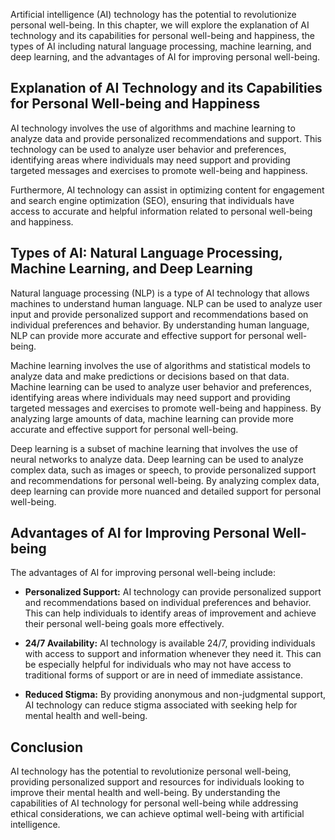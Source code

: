 

Artificial intelligence (AI) technology has the potential to revolutionize personal well-being. In this chapter, we will explore the explanation of AI technology and its capabilities for personal well-being and happiness, the types of AI including natural language processing, machine learning, and deep learning, and the advantages of AI for improving personal well-being.

Explanation of AI Technology and its Capabilities for Personal Well-being and Happiness
---------------------------------------------------------------------------------------

AI technology involves the use of algorithms and machine learning to analyze data and provide personalized recommendations and support. This technology can be used to analyze user behavior and preferences, identifying areas where individuals may need support and providing targeted messages and exercises to promote well-being and happiness.

Furthermore, AI technology can assist in optimizing content for engagement and search engine optimization (SEO), ensuring that individuals have access to accurate and helpful information related to personal well-being and happiness.

Types of AI: Natural Language Processing, Machine Learning, and Deep Learning
-----------------------------------------------------------------------------

Natural language processing (NLP) is a type of AI technology that allows machines to understand human language. NLP can be used to analyze user input and provide personalized support and recommendations based on individual preferences and behavior. By understanding human language, NLP can provide more accurate and effective support for personal well-being.

Machine learning involves the use of algorithms and statistical models to analyze data and make predictions or decisions based on that data. Machine learning can be used to analyze user behavior and preferences, identifying areas where individuals may need support and providing targeted messages and exercises to promote well-being and happiness. By analyzing large amounts of data, machine learning can provide more accurate and effective support for personal well-being.

Deep learning is a subset of machine learning that involves the use of neural networks to analyze data. Deep learning can be used to analyze complex data, such as images or speech, to provide personalized support and recommendations for personal well-being. By analyzing complex data, deep learning can provide more nuanced and detailed support for personal well-being.

Advantages of AI for Improving Personal Well-being
--------------------------------------------------

The advantages of AI for improving personal well-being include:

* **Personalized Support:** AI technology can provide personalized support and recommendations based on individual preferences and behavior. This can help individuals to identify areas of improvement and achieve their personal well-being goals more effectively.

* **24/7 Availability:** AI technology is available 24/7, providing individuals with access to support and information whenever they need it. This can be especially helpful for individuals who may not have access to traditional forms of support or are in need of immediate assistance.

* **Reduced Stigma:** By providing anonymous and non-judgmental support, AI technology can reduce stigma associated with seeking help for mental health and well-being.

Conclusion
----------

AI technology has the potential to revolutionize personal well-being, providing personalized support and resources for individuals looking to improve their mental health and well-being. By understanding the capabilities of AI technology for personal well-being while addressing ethical considerations, we can achieve optimal well-being with artificial intelligence.
